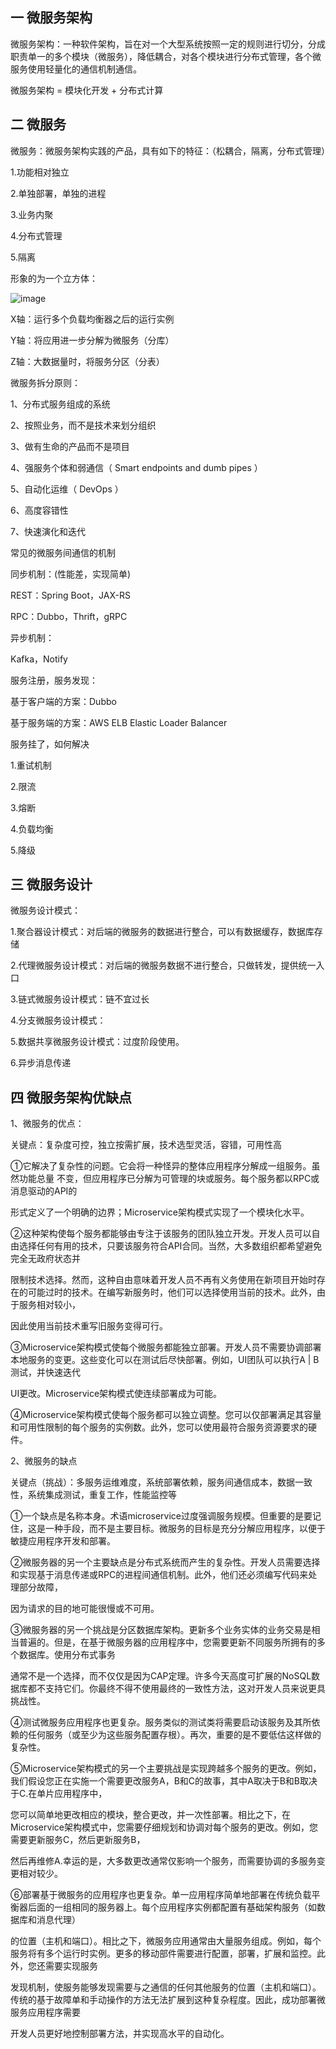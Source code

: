 ## 一 微服务架构

微服务架构：一种软件架构，旨在对一个大型系统按照一定的规则进行切分，分成职责单一的多个模块（微服务），降低耦合，对各个模块进行分布式管理，各个微服务使用轻量化的通信机制通信。

微服务架构  = 模块化开发 + 分布式计算

## 二 微服务

微服务：微服务架构实践的产品，具有如下的特征：（松耦合，隔离，分布式管理）

1.功能相对独立

2.单独部署，单独的进程

3.业务内聚

4.分布式管理

5.隔离

形象的为一个立方体：

![image](https://github.com/lxxxxxd/lxxxxxd.github.io/blob/master/distribution/weifuwucube.png?raw=true)

X轴：运行多个负载均衡器之后的运行实例

Y轴：将应用进一步分解为微服务（分库）

Z轴：大数据量时，将服务分区（分表）

微服务拆分原则：

1、分布式服务组成的系统

2、按照业务，而不是技术来划分组织

3、做有生命的产品而不是项目

4、强服务个体和弱通信（ Smart endpoints and dumb pipes ）

5、自动化运维（ DevOps ）

6、高度容错性

7、快速演化和迭代

常见的微服务间通信的机制

同步机制：(性能差，实现简单)

REST：Spring Boot，JAX-RS

RPC：Dubbo，Thrift，gRPC

异步机制：

Kafka，Notify

服务注册，服务发现：

基于客户端的方案：Dubbo

基于服务端的方案：AWS ELB Elastic Loader Balancer

服务挂了，如何解决

1.重试机制

2.限流

3.熔断

4.负载均衡

5.降级

## 三 微服务设计

微服务设计模式：

1.聚合器设计模式：对后端的微服务的数据进行整合，可以有数据缓存，数据库存储

2.代理微服务设计模式：对后端的微服务数据不进行整合，只做转发，提供统一入口

3.链式微服务设计模式：链不宜过长

4.分支微服务设计模式：

5.数据共享微服务设计模式：过度阶段使用。

6.异步消息传递

## 四 微服务架构优缺点

1、微服务的优点：

关键点：复杂度可控，独立按需扩展，技术选型灵活，容错，可用性高

①它解决了复杂性的问题。它会将一种怪异的整体应用程序分解成一组服务。虽然功能总量 不变，但应用程序已分解为可管理的块或服务。每个服务都以RPC或消息驱动的API的

形式定义了一个明确的边界；Microservice架构模式实现了一个模块化水平。

②这种架构使每个服务都能够由专注于该服务的团队独立开发。开发人员可以自由选择任何有用的技术，只要该服务符合API合同。当然，大多数组织都希望避免完全无政府状态并

限制技术选择。然而，这种自由意味着开发人员不再有义务使用在新项目开始时存在的可能过时的技术。在编写新服务时，他们可以选择使用当前的技术。此外，由于服务相对较小，

因此使用当前技术重写旧服务变得可行。

③Microservice架构模式使每个微服务都能独立部署。开发人员不需要协调部署本地服务的变更。这些变化可以在测试后尽快部署。例如，UI团队可以执行A | B测试，并快速迭代

UI更改。Microservice架构模式使连续部署成为可能。

④Microservice架构模式使每个服务都可以独立调整。您可以仅部署满足其容量和可用性限制的每个服务的实例数。此外，您可以使用最符合服务资源要求的硬件。

2、微服务的缺点

关键点（挑战）：多服务运维难度，系统部署依赖，服务间通信成本，数据一致性，系统集成测试，重复工作，性能监控等

①一个缺点是名称本身。术语microservice过度强调服务规模。但重要的是要记住，这是一种手段，而不是主要目标。微服务的目标是充分分解应用程序，以便于敏捷应用程序开发和部署。

②微服务器的另一个主要缺点是分布式系统而产生的复杂性。开发人员需要选择和实现基于消息传递或RPC的进程间通信机制。此外，他们还必须编写代码来处理部分故障，

因为请求的目的地可能很慢或不可用。

③微服务器的另一个挑战是分区数据库架构。更新多个业务实体的业务交易是相当普遍的。但是，在基于微服务器的应用程序中，您需要更新不同服务所拥有的多个数据库。使用分布式事务

通常不是一个选择，而不仅仅是因为CAP定理。许多今天高度可扩展的NoSQL数据库都不支持它们。你最终不得不使用最终的一致性方法，这对开发人员来说更具挑战性。

④测试微服务应用程序也更复杂。服务类似的测试类将需要启动该服务及其所依赖的任何服务（或至少为这些服务配置存根）。再次，重要的是不要低估这样做的复杂性。

⑤Microservice架构模式的另一个主要挑战是实现跨越多个服务的更改。例如，我们假设您正在实施一个需要更改服务A，B和C的故事，其中A取决于B和B取决于C.在单片应用程序中，

您可以简单地更改相应的模块，整合更改，并一次性部署。相比之下，在Microservice架构模式中，您需要仔细规划和协调对每个服务的更改。例如，您需要更新服务C，然后更新服务B，

然后再维修A.幸运的是，大多数更改通常仅影响一个服务，而需要协调的多服务变更相对较少。

⑥部署基于微服务的应用程序也更复杂。单一应用程序简单地部署在传统负载平衡器后面的一组相同的服务器上。每个应用程序实例都配置有基础架构服务（如数据库和消息代理）

的位置（主机和端口）。相比之下，微服务应用通常由大量服务组成。例如，每个服务将有多个运行时实例。更多的移动部件需要进行配置，部署，扩展和监控。此外，您还需要实现服务

发现机制，使服务能够发现需要与之通信的任何其他服务的位置（主机和端口）。传统的基于故障单和手动操作的方法无法扩展到这种复杂程度。因此，成功部署微服务应用程序需要

开发人员更好地控制部署方法，并实现高水平的自动化。
